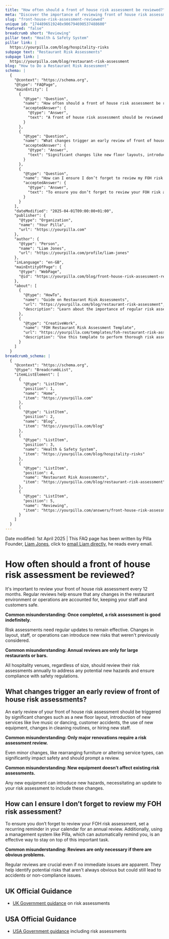 ```yaml
---
title: "How often should a front of house risk assessment be reviewed?"
meta: "Discover the importance of reviewing front of house risk assessments annually and what triggers an early review in hospitality venues."
slug: "front-house-risk-assessment-reviewed"
unique id: "1744896519240x906794690537488600"
featured: "false"
breadcrumb short: "Reviewing"
pillar text: "Health & Safety System"
pillar link: |
  https://yourpilla.com/blog/hospitality-risks
subpage text: "Restaurant Risk Assessments"
subpage link: |
  https://yourpilla.com/blog/restaurant-risk-assessment
blog: "How to Do a Restaurant Risk Assessment"
schema: |
  {
    "@context": "https://schema.org",
    "@type": "FAQPage",
    "mainEntity": [
      {
        "@type": "Question",
        "name": "How often should a front of house risk assessment be reviewed?",
        "acceptedAnswer": {
          "@type": "Answer",
          "text": "A front of house risk assessment should be reviewed every 12 months. Consistently reviewing these assessments ensures that any changes in your restaurant’s layout, staff, or operations are properly addressed, maintaining safety for all."
        }
      },
      {
        "@type": "Question",
        "name": "What changes trigger an early review of front of house risk assessments?",
        "acceptedAnswer": {
          "@type": "Answer",
          "text": "Significant changes like new floor layouts, introduction of new services, customer accidents, new equipment, changes in cleaning routines, or the hiring of new staff should trigger an early review of your front of house risk assessments."
        }
      },
      {
        "@type": "Question",
        "name": "How can I ensure I don’t forget to review my FOH risk assessment?",
        "acceptedAnswer": {
          "@type": "Answer",
          "text": "To ensure you don’t forget to review your FOH risk assessment, consider setting a recurring reminder in your calendar. Alternatively, managing through a system like Pilla that offers automated reminders can help maintain the schedule without manual tracking."
        }
      }
    ],
    "dateModified": "2025-04-01T09:00:00+01:00",
    "publisher": {
      "@type": "Organization",
      "name": "Your Pilla",
      "url": "https://yourpilla.com"
    },
    "author": {
      "@type": "Person",
      "name": "Liam Jones",
      "url": "https://yourpilla.com/profile/liam-jones"
    },
    "inLanguage": "en-GB",
    "mainEntityOfPage": {
      "@type": "WebPage",
      "@id": "https://yourpilla.com/blog/front-house-risk-assessment-reviewed"
    },
    "about": [
      {
        "@type": "HowTo",
        "name": "Guide on Restaurant Risk Assessments",
        "url": "https://yourpilla.com/blog/restaurant-risk-assessment",
        "description": "Learn about the importance of regular risk assessments and tips for maintaining compliance and safety in restaurant operations."
      },
      {
        "@type": "CreativeWork",
        "name": "FOH Restaurant Risk Assessment Template",
        "url": "https://yourpilla.com/templates/foh-restaurant-risk-assessment",
        "description": "Use this template to perform thorough risk assessments of your front-of-house operations, adapting the sections to fit your specific business needs."
      }
    ]
  }
breadcrumb_schema: |
  {
    "@context": "https://schema.org",
    "@type": "BreadcrumbList",
    "itemListElement": [
      {
        "@type": "ListItem",
        "position": 1,
        "name": "Home",
        "item": "https://yourpilla.com"
      },
      {
        "@type": "ListItem",
        "position": 2,
        "name": "Blog",
        "item": "https://yourpilla.com/blog"
      },
      {
        "@type": "ListItem",
        "position": 3,
        "name": "Health & Safety System",
        "item": "https://yourpilla.com/blog/hospitality-risks"
      },
      {
        "@type": "ListItem",
        "position": 4,
        "name": "Restaurant Risk Assessments",
        "item": "https://yourpilla.com/blog/restaurant-risk-assessment"
      },
      {
        "@type": "ListItem",
        "position": 5,
        "name": "Reviewing",
        "item": "https://yourpilla.com/answers/front-house-risk-assessment-reviewed"
      }
    ]
  }
---
```


Date modified: 1st April 2025 | This FAQ page has been written by Pilla Founder, [Liam Jones](https://yourpilla.com/profile/liam-jones), click to [email Liam directly](https://mailto:liam@yourpilla.com), he reads every email.

# How often should a front of house risk assessment be reviewed?

It's important to review your front of house risk assessment every 12 months. Regular reviews help ensure that any changes in the restaurant environment or operations are accounted for, keeping your staff and customers safe.

**Common misunderstanding: Once completed, a risk assessment is good indefinitely.**

Risk assessments need regular updates to remain effective. Changes in layout, staff, or operations can introduce new risks that weren't previously considered.

**Common misunderstanding: Annual reviews are only for large restaurants or bars.**

All hospitality venues, regardless of size, should review their risk assessments annually to address any potential new hazards and ensure compliance with safety regulations.

## What changes trigger an early review of front of house risk assessments?

An early review of your front of house risk assessment should be triggered by significant changes such as a new floor layout, introduction of new services like live music or dancing, customer accidents, the use of new equipment, changes in cleaning routines, or hiring new staff.

**Common misunderstanding: Only major renovations require a risk assessment review.**

Even minor changes, like rearranging furniture or altering service types, can significantly impact safety and should prompt a review.

**Common misunderstanding: New equipment doesn’t affect existing risk assessments.**

Any new equipment can introduce new hazards, necessitating an update to your risk assessment to include these changes.

## How can I ensure I don’t forget to review my FOH risk assessment?

To ensure you don’t forget to review your FOH risk assessment, set a recurring reminder in your calendar for an annual review. Additionally, using a management system like Pilla, which can automatically remind you, is an effective way to stay on top of this important task.

**Common misunderstanding: Reviews are only necessary if there are obvious problems.**

Regular reviews are crucial even if no immediate issues are apparent. They help identify potential risks that aren't always obvious but could still lead to accidents or non-compliance issues.

## UK Official Guidance

-   [UK Government guidance](https://www.hse.gov.uk/catering/risk.htm) on risk assessments

## USA Official Guidance

-   [USA Government guidance](https://www.fda.gov/regulatory-information/search-fda-guidance-documents/draft-guidance-industry-hazard-analysis-and-risk-based-preventive-controls-human-food) including risk assessments